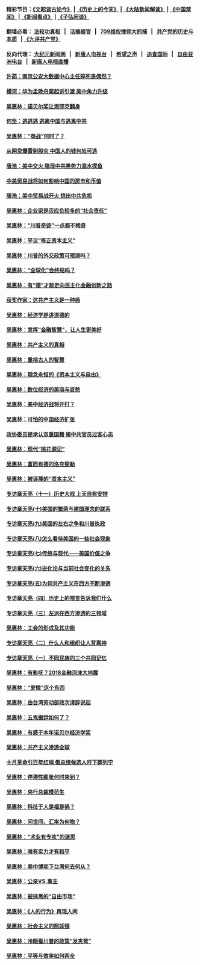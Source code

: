 #### 精彩节目：[《文昭谈古论今》](http://134.209.198.168/wenzhao) | [《历史上的今天》](http://134.209.198.168/today-in-history) | [《大陆新闻解读》](http://134.209.198.168/ntdtv-comedy) | [《中国禁闻》](http://134.209.198.168/ntdtv-news) | [《新闻看点》](http://134.209.198.168/news-insight) | [《子弘闲谈》](http://134.209.198.168/zihongxiantan/) 

  #### 翻墙必看： [法轮功真相](http://134.209.198.168:10000/videos/truth.html) &nbsp;&nbsp;|&nbsp;&nbsp; [活摘器官](http://134.209.198.168:10000/videos/res/Organs/) &nbsp;&nbsp;|&nbsp;&nbsp; [709维权律师大抓捕](http://134.209.198.168:10000/videos/709/) &nbsp;&nbsp;|&nbsp;&nbsp; [共产党的历史与本质](http://134.209.198.168:10000/videos/ccp.html) &nbsp;&nbsp;| [《九评共产党》](http://134.209.198.168:10000/videos/jiuping/) 

#### 反向代理： [大纪元新闻网](http://134.209.198.168:10080/) &nbsp;&nbsp;|&nbsp;&nbsp; [新唐人电视台](http://134.209.198.168:8000/) &nbsp;&nbsp;|&nbsp;&nbsp; [希望之声](http://134.209.198.168:8200/) &nbsp;&nbsp;|&nbsp;&nbsp; [追查国际](http://134.209.198.168:10010/) &nbsp;&nbsp;|&nbsp;&nbsp; [自由亚洲电台](http://134.209.198.168:9800/) &nbsp;&nbsp;|&nbsp;&nbsp; [新唐人电视直播](http://134.209.198.168/) 

#### [许茹：南京公安大数据中心主任猝死是偶然？](../pages/nsc423/n11064744.md?t=03281237) 

#### [横河：华为孟晚舟案起诉引渡 美中角力升级](../pages/nsc423/n11027230.md?t=03281237) 

#### [吴惠林：诺贝尔奖让海耶克翻身](../pages/nsc423/n10890049.md?t=03281237) 

#### [何坚：逃逃逃 逃离中国与逃离中共](../pages/nsc423/n10592891.md?t=03281237) 

#### [吴惠林：“商战”何时了？](../pages/nsc423/n10573558.md?t=03281237) 

#### [从网贷爆雷到股灾 中国人的钱何处可逃](../pages/nsc423/n10572800.md?t=03281237) 

#### [唐浩：美中交火 隐现中共黑势力混水摸鱼](../pages/nsc423/n10544040.md?t=03281237) 

#### [中美贸易战将如何影响中国的房市和币值](../pages/nsc423/n10543697.md?t=03281237) 

#### [唐浩：美中贸易战开火 烧出中共危机](../pages/nsc423/n10540126.md?t=03281237) 

#### [吴惠林：企业家是否应负较多的“社会责任”](../pages/nsc423/n10535022.md?t=03281237) 

#### [吴惠林：“川普奇迹”一点都不稀奇](../pages/nsc423/n10512808.md?t=03281237) 

#### [吴惠林：平议“修正资本主义”](../pages/nsc423/n10495724.md?t=03281237) 

#### [吴惠林：川普的外交政策可预测吗？](../pages/nsc423/n10462387.md?t=03281237) 

#### [吴惠林：“全球化”会终结吗？](../pages/nsc423/n10452838.md?t=03281237) 

#### [吴惠林：有“德”才能走向民主化金融创新之路](../pages/nsc423/n10432292.md?t=03281237) 

#### [获奖作家：这共产主义是一种癌](../pages/nsc423/n10431541.md?t=03281237) 

#### [吴惠林：经济学是讲道德的](../pages/nsc423/n10398014.md?t=03281237) 

#### [吴惠林：发挥“金融智慧”，让人生更美好](../pages/nsc423/n10375019.md?t=03281237) 

#### [吴惠林：共产主义的真相](../pages/nsc423/n10351394.md?t=03281237) 

#### [吴惠林：重拾古人的智慧](../pages/nsc423/n10337691.md?t=03281237) 

#### [吴惠林：理念永恒的《资本主义与自由》](../pages/nsc423/n10316274.md?t=03281237) 

#### [吴惠林：数位经济的美丽与哀愁](../pages/nsc423/n10292946.md?t=03281237) 

#### [吴惠林：美中经济战将开打？](../pages/nsc423/n10258825.md?t=03281237) 

#### [吴惠林：可怕的中国经济扩张](../pages/nsc423/n10219147.md?t=03281237) 

#### [政协委员提承认双重国籍 揭中共官员过客心态](../pages/nsc423/n10208809.md?t=03281237) 

#### [吴惠林：现代“桃花源记”](../pages/nsc423/n10185234.md?t=03281237) 

#### [吴惠林：富而有德的洛克斐勒](../pages/nsc423/n10142264.md?t=03281237) 

#### [吴惠林：被诬蔑的“资本主义”](../pages/nsc423/n10124816.md?t=03281237) 

#### [专访章天亮（十一）历史大戏 上天自有安排](../pages/nsc423/n10094905.md?t=03281237) 

#### [专访章天亮(十)美国的繁荣与建国理念的联系](../pages/nsc423/n10094899.md?t=03281237) 

#### [专访章天亮(九)美国的左右之争和川普执政](../pages/nsc423/n10094889.md?t=03281237) 

#### [专访章天亮(八)怎么看待美国的一些社会现象](../pages/nsc423/n10094857.md?t=03281237) 

#### [专访章天亮(七)传统与现代——美国价值之争](../pages/nsc423/n10093140.md?t=03281237) 

#### [专访章天亮(六)进化论与当前社会变化的关系](../pages/nsc423/n10092036.md?t=03281237) 

#### [专访章天亮(五)为何共产主义在西方不断渗透](../pages/nsc423/n10083620.md?t=03281237) 

#### [专访章天亮（四）历史上的预言告诉我们什么](../pages/nsc423/n10083606.md?t=03281237) 

#### [专访章天亮（三）左派在西方渗透的三领域](../pages/nsc423/n10081115.md?t=03281237) 

#### [吴惠林：工会的形成及其功能](../pages/nsc423/n10080633.md?t=03281237) 

#### [专访章天亮（二）什么人和组织让人背离神](../pages/nsc423/n10076637.md?t=03281237) 

#### [专访章天亮（一）不同民族的三个共同记忆](../pages/nsc423/n10074188.md?t=03281237) 

#### [吴惠林：有影呒？2018金融泡沫大地震](../pages/nsc423/n10040534.md?t=03281237) 

#### [吴惠林：“爱情”这个东西](../pages/nsc423/n10019423.md?t=03281237) 

#### [吴惠林：由台湾劳动部政次请辞说起](../pages/nsc423/n9979679.md?t=03281237) 

#### [吴惠林：五鬼搬运如何了？](../pages/nsc423/n9925338.md?t=03281237) 

#### [吴惠林：有感于本年诺贝尔经济学奖](../pages/nsc423/n9871883.md?t=03281237) 

#### [吴惠林：共产主义渗透全球](../pages/nsc423/n9812748.md?t=03281237) 

#### [十月革命引百年红祸 俄总统候选人吁下葬列宁](../pages/nsc423/n9810182.md?t=03281237) 

#### [吴惠林：停滞性膨胀何时来到？](../pages/nsc423/n9764136.md?t=03281237) 

#### [吴惠林：央行总裁模范生](../pages/nsc423/n9728134.md?t=03281237) 

#### [吴惠林：科技于人是福是祸？](../pages/nsc423/n9672982.md?t=03281237) 

#### [吴惠林：问世间，汇率为何物？](../pages/nsc423/n9621788.md?t=03281237) 

#### [吴惠林：“术业有专攻”的迷思](../pages/nsc423/n9580363.md?t=03281237) 

#### [吴惠林：唯有实力才有和平](../pages/nsc423/n9529599.md?t=03281237) 

#### [吴惠林：美中博奕下台湾何去何从？](../pages/nsc423/n9483598.md?t=03281237) 

#### [吴惠林：公亲VS.事主](../pages/nsc423/n9425637.md?t=03281237) 

#### [吴惠林：被抹黑的“自由市场”](../pages/nsc423/n9351545.md?t=03281237) 

#### [吴惠林：《人的行为》再现人间](../pages/nsc423/n9296339.md?t=03281237) 

#### [吴惠林：社会主义的照妖镜](../pages/nsc423/n9243460.md?t=03281237) 

#### [吴惠林：冷眼看川普的政策“发夹弯”](../pages/nsc423/n9120684.md?t=03281237) 

#### [吴惠林：平等与效率如何两全](../pages/nsc423/n9075430.md?t=03281237) 

